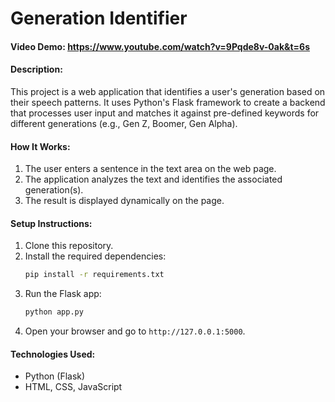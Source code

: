 # Generation Identifier
#### Video Demo: https://www.youtube.com/watch?v=9Pqde8v-0ak&t=6s
#### Description:
This project is a web application that identifies a user's generation based on their speech patterns. It uses Python's Flask framework to create a backend that processes user input and matches it against pre-defined keywords for different generations (e.g., Gen Z, Boomer, Gen Alpha).

#### How It Works:
1. The user enters a sentence in the text area on the web page.
2. The application analyzes the text and identifies the associated generation(s).
3. The result is displayed dynamically on the page.

#### Setup Instructions:
1. Clone this repository.
2. Install the required dependencies:
   ```bash
   pip install -r requirements.txt
   ```
3. Run the Flask app:
   ```bash
   python app.py
   ```
4. Open your browser and go to `http://127.0.0.1:5000`.

#### Technologies Used:
- Python (Flask)
- HTML, CSS, JavaScript
